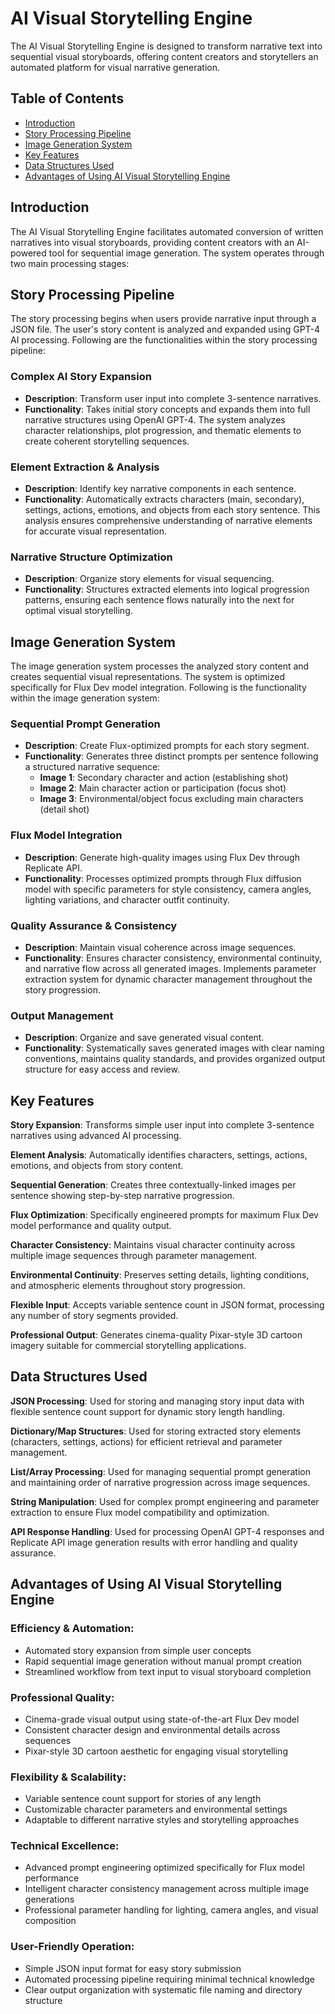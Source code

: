 # AI Visual Storytelling Engine

The AI Visual Storytelling Engine is designed to transform narrative text into sequential visual storyboards, offering content creators and storytellers an automated platform for visual narrative generation.

## Table of Contents

- [Introduction](#introduction)
- [Story Processing Pipeline](#story-processing-pipeline)
- [Image Generation System](#image-generation-system)
- [Key Features](#key-features)
- [Data Structures Used](#data-structures-used)
- [Advantages of Using AI Visual Storytelling Engine](#advantages-of-using-ai-visual-storytelling-engine)

## Introduction

The AI Visual Storytelling Engine facilitates automated conversion of written narratives into visual storyboards, providing content creators with an AI-powered tool for sequential image generation. The system operates through two main processing stages:

## Story Processing Pipeline

The story processing begins when users provide narrative input through a JSON file. The user's story content is analyzed and expanded using GPT-4 AI processing. Following are the functionalities within the story processing pipeline:

### **Complex AI Story Expansion**

- **Description**: Transform user input into complete 3-sentence narratives.
- **Functionality**: Takes initial story concepts and expands them into full narrative structures using OpenAI GPT-4. The system analyzes character relationships, plot progression, and thematic elements to create coherent storytelling sequences.

### **Element Extraction & Analysis**

- **Description**: Identify key narrative components in each sentence.
- **Functionality**: Automatically extracts characters (main, secondary), settings, actions, emotions, and objects from each story sentence. This analysis ensures comprehensive understanding of narrative elements for accurate visual representation.

### **Narrative Structure Optimization**

- **Description**: Organize story elements for visual sequencing.
- **Functionality**: Structures extracted elements into logical progression patterns, ensuring each sentence flows naturally into the next for optimal visual storytelling.

## Image Generation System

The image generation system processes the analyzed story content and creates sequential visual representations. The system is optimized specifically for Flux Dev model integration. Following is the functionality within the image generation system:

### **Sequential Prompt Generation**

- **Description**: Create Flux-optimized prompts for each story segment.
- **Functionality**: Generates three distinct prompts per sentence following a structured narrative sequence:
  - **Image 1**: Secondary character and action (establishing shot)
  - **Image 2**: Main character action or participation (focus shot)
  - **Image 3**: Environmental/object focus excluding main characters (detail shot)

### **Flux Model Integration**

- **Description**: Generate high-quality images using Flux Dev through Replicate API.
- **Functionality**: Processes optimized prompts through Flux diffusion model with specific parameters for style consistency, camera angles, lighting variations, and character outfit continuity.

### **Quality Assurance & Consistency**

- **Description**: Maintain visual coherence across image sequences.
- **Functionality**: Ensures character consistency, environmental continuity, and narrative flow across all generated images. Implements parameter extraction system for dynamic character management throughout the story progression.

### **Output Management**

- **Description**: Organize and save generated visual content.
- **Functionality**: Systematically saves generated images with clear naming conventions, maintains quality standards, and provides organized output structure for easy access and review.

## Key Features

**Story Expansion**: Transforms simple user input into complete 3-sentence narratives using advanced AI processing.

**Element Analysis**: Automatically identifies characters, settings, actions, emotions, and objects from story content.

**Sequential Generation**: Creates three contextually-linked images per sentence showing step-by-step narrative progression.

**Flux Optimization**: Specifically engineered prompts for maximum Flux Dev model performance and quality output.

**Character Consistency**: Maintains visual character continuity across multiple image sequences through parameter management.

**Environmental Continuity**: Preserves setting details, lighting conditions, and atmospheric elements throughout story progression.

**Flexible Input**: Accepts variable sentence count in JSON format, processing any number of story segments provided.

**Professional Output**: Generates cinema-quality Pixar-style 3D cartoon imagery suitable for commercial storytelling applications.

## Data Structures Used

**JSON Processing**: Used for storing and managing story input data with flexible sentence count support for dynamic story length handling.

**Dictionary/Map Structures**: Used for storing extracted story elements (characters, settings, actions) for efficient retrieval and parameter management.

**List/Array Processing**: Used for managing sequential prompt generation and maintaining order of narrative progression across image sequences.

**String Manipulation**: Used for complex prompt engineering and parameter extraction to ensure Flux model compatibility and optimization.

**API Response Handling**: Used for processing OpenAI GPT-4 responses and Replicate API image generation results with error handling and quality assurance.

## Advantages of Using AI Visual Storytelling Engine

### **Efficiency & Automation**:

- Automated story expansion from simple user concepts
- Rapid sequential image generation without manual prompt creation
- Streamlined workflow from text input to visual storyboard completion

### **Professional Quality**:

- Cinema-grade visual output using state-of-the-art Flux Dev model
- Consistent character design and environmental details across sequences
- Pixar-style 3D cartoon aesthetic for engaging visual storytelling

### **Flexibility & Scalability**:

- Variable sentence count support for stories of any length
- Customizable character parameters and environmental settings
- Adaptable to different narrative styles and storytelling approaches

### **Technical Excellence**:

- Advanced prompt engineering optimized specifically for Flux model performance
- Intelligent character consistency management across multiple image generations
- Professional parameter handling for lighting, camera angles, and visual composition

### **User-Friendly Operation**:

- Simple JSON input format for easy story submission
- Automated processing pipeline requiring minimal technical knowledge
- Clear output organization with systematic file naming and directory structure
